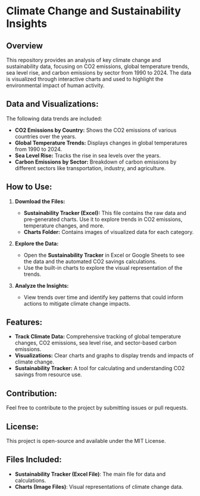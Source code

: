 # Climate Change and Sustainability Insights

## Overview
This repository provides an analysis of key climate change and sustainability data, focusing on CO2 emissions, global temperature trends, sea level rise, and carbon emissions by sector from 1990 to 2024. The data is visualized through interactive charts and used to highlight the environmental impact of human activity.

## Data and Visualizations:
The following data trends are included:
- **CO2 Emissions by Country:** Shows the CO2 emissions of various countries over the years.
- **Global Temperature Trends:** Displays changes in global temperatures from 1990 to 2024.
- **Sea Level Rise:** Tracks the rise in sea levels over the years.
- **Carbon Emissions by Sector:** Breakdown of carbon emissions by different sectors like transportation, industry, and agriculture.

## How to Use:
1. **Download the Files:**
   - **Sustainability Tracker (Excel):** This file contains the raw data and pre-generated charts. Use it to explore trends in CO2 emissions, temperature changes, and more.
   - **Charts Folder:** Contains images of visualized data for each category.

2. **Explore the Data:**
   - Open the **Sustainability Tracker** in Excel or Google Sheets to see the data and the automated CO2 savings calculations.
   - Use the built-in charts to explore the visual representation of the trends.

3. **Analyze the Insights:**
   - View trends over time and identify key patterns that could inform actions to mitigate climate change impacts.

## Features:
- **Track Climate Data:** Comprehensive tracking of global temperature changes, CO2 emissions, sea level rise, and sector-based carbon emissions.
- **Visualizations:** Clear charts and graphs to display trends and impacts of climate change.
- **Sustainability Tracker:** A tool for calculating and understanding CO2 savings from resource use.

## Contribution:
Feel free to contribute to the project by submitting issues or pull requests.

## License:
This project is open-source and available under the MIT License.

## Files Included:
- **Sustainability Tracker (Excel File)**: The main file for data and calculations.
- **Charts (Image Files)**: Visual representations of climate change data.
